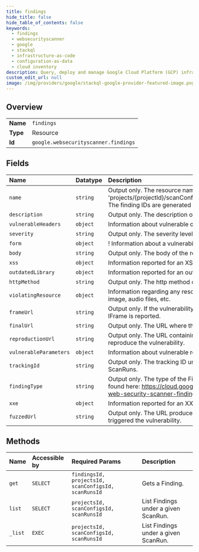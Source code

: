 ```yaml
---
title: findings
hide_title: false
hide_table_of_contents: false
keywords:
  - findings
  - websecurityscanner
  - google    
  - stackql
  - infrastructure-as-code
  - configuration-as-data
  - cloud inventory
description: Query, deploy and manage Google Cloud Platform (GCP) infrastructure and resources using SQL
custom_edit_url: null
image: /img/providers/google/stackql-google-provider-featured-image.png
---
```

  
    

## Overview
<table><tbody>
<tr><td><b>Name</b></td><td><code>findings</code></td></tr>
<tr><td><b>Type</b></td><td>Resource</td></tr>
<tr><td><b>Id</b></td><td><code>google.websecurityscanner.findings</code></td></tr>
</tbody></table>

## Fields
| Name | Datatype | Description |
|:-----|:---------|:------------|
| `name` | `string` | Output only. The resource name of the Finding. The name follows the format of 'projects/&#123;projectId&#125;/scanConfigs/&#123;scanConfigId&#125;/scanruns/&#123;scanRunId&#125;/findings/&#123;findingId&#125;'. The finding IDs are generated by the system. |
| `description` | `string` | Output only. The description of the vulnerability. |
| `vulnerableHeaders` | `object` | Information about vulnerable or missing HTTP Headers. |
| `severity` | `string` | Output only. The severity level of the reported vulnerability. |
| `form` | `object` | ! Information about a vulnerability with an HTML. |
| `body` | `string` | Output only. The body of the request that triggered the vulnerability. |
| `xss` | `object` | Information reported for an XSS. |
| `outdatedLibrary` | `object` | Information reported for an outdated library. |
| `httpMethod` | `string` | Output only. The http method of the request that triggered the vulnerability, in uppercase. |
| `violatingResource` | `object` | Information regarding any resource causing the vulnerability such as JavaScript sources, image, audio files, etc. |
| `frameUrl` | `string` | Output only. If the vulnerability was originated from nested IFrame, the immediate parent IFrame is reported. |
| `finalUrl` | `string` | Output only. The URL where the browser lands when the vulnerability is detected. |
| `reproductionUrl` | `string` | Output only. The URL containing human-readable payload that user can leverage to reproduce the vulnerability. |
| `vulnerableParameters` | `object` | Information about vulnerable request parameters. |
| `trackingId` | `string` | Output only. The tracking ID uniquely identifies a vulnerability instance across multiple ScanRuns. |
| `findingType` | `string` | Output only. The type of the Finding. Detailed and up-to-date information on findings can be found here: https://cloud.google.com/security-command-center/docs/how-to-remediate-web-security-scanner-findings |
| `xxe` | `object` | Information reported for an XXE. |
| `fuzzedUrl` | `string` | Output only. The URL produced by the server-side fuzzer and used in the request that triggered the vulnerability. |
## Methods
| Name | Accessible by | Required Params | Description |
|:-----|:--------------|:----------------|:------------|
| `get` | `SELECT` | `findingsId, projectsId, scanConfigsId, scanRunsId` | Gets a Finding. |
| `list` | `SELECT` | `projectsId, scanConfigsId, scanRunsId` | List Findings under a given ScanRun. |
| `_list` | `EXEC` | `projectsId, scanConfigsId, scanRunsId` | List Findings under a given ScanRun. |
